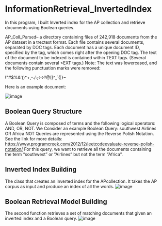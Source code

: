# InformationRetrieval_InvertedIndex

In this program, I built Inverted index for the AP collection and retrieve documents using Boolean queries.

AP_Coll_Parsed– a directory containing files of 242,918 documents from the AP
dataset in a trectext format. Each file contains several documents, separated by
DOC tags. Each document has a unique document ID, specified by the
<DOCNO> tag, which comes right after the opening DOC tag. The text of the
document to be indexed is contained within TEXT tags. (Several documents
contain several <EXT tags.)
Note: The text was lowercased, and the following punctuation marks were
removed:
  
!"#$%&'()*+,-./:;<=>?@[\]^_`{|}~
  
Here is an example document:
 
![image](https://user-images.githubusercontent.com/87755953/126476382-c2e08ff3-48a3-4b82-9624-ec3ae841dd8d.png)

  
## Boolean Query Structure
  
A Boolean Query is composed of terms and the following logical operators:
AND, OR, NOT.
We Consider an example Boolean Query:
southwest Airlines OR Africa NOT
Queries are represented using the Reverse Polish Notation.
See the link for more details: https://www.programcreek.com/2012/12/leetcodeevaluate-reverse-polish-notation/
For this query, we want to retrieve all the documents containing the term “southwest”
or “Airlines” but not the term “Africa”.


## Inverted Index Building
The class that creates an inverted index for the APcollection. It takes the AP corpus as input and produce an index of all the
words.
![image](https://user-images.githubusercontent.com/87755953/126476798-08a9f95d-10ef-4eb4-af97-b14b6142488e.png)
  
  ## Boolean Retrieval Model Building
  
  The second function retrieves a set of matching documents that given an inverted index and a Boolean query.
![image](https://user-images.githubusercontent.com/87755953/126477073-544c10da-e6e2-49db-95bd-77e0d1fd1854.png)

